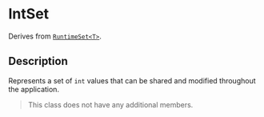 # IntSet

Derives from [`RuntimeSet<T>`](runtime-set.md).

## Description

Represents a set of `int` values that can be shared and modified throughout the application.

> This class does not have any additional members.

